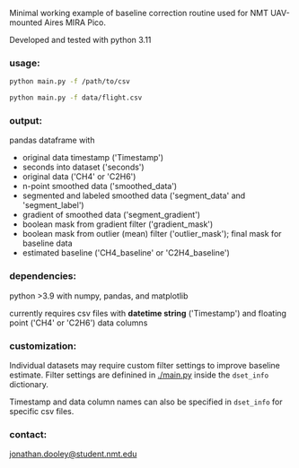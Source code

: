 Minimal working example of baseline correction routine used for NMT UAV-mounted Aires MIRA Pico.

Developed and tested with python 3.11

### usage:

```bash
python main.py -f /path/to/csv

python main.py -f data/flight.csv
```

### output:

pandas dataframe with
* original data timestamp ('Timestamp')
* seconds into dataset ('seconds')
* original data ('CH4' or 'C2H6')
* n-point smoothed data ('smoothed_data')
* segmented and labeled smoothed data ('segment_data' and 'segment_label')
* gradient of smoothed data ('segment_gradient')
* boolean mask from gradient filter ('gradient_mask')
* boolean mask from outlier (mean) filter ('outlier_mask'); final mask for baseline data
* estimated baseline ('CH4_baseline' or 'C2H4_baseline')

### dependencies:

python >3.9 with numpy, pandas, and matplotlib

currently requires csv files with **datetime string** ('Timestamp') and floating point ('CH4' or 'C2H6') data columns

### customization:

Individual datasets may require custom filter settings to improve baseline estimate.
Filter settings are definined in [./main.py](main.py) inside the `dset_info` dictionary.

Timestamp and data column names can also be specified in `dset_info` for specific csv files.


### contact:

jonathan.dooley@student.nmt.edu